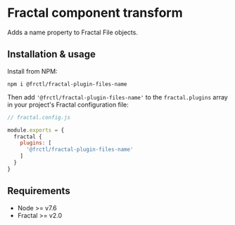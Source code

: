 # Fractal component transform

Adds a name property to Fractal File objects.

## Installation & usage

Install from NPM:

```
npm i @frctl/fractal-plugin-files-name
```

Then add `'@frctl/fractal-plugin-files-name'` to the `fractal.plugins` array in your project's Fractal configuration file:

```js
// fractal.config.js

module.exports = {
  fractal {
    plugins: [
      '@frctl/fractal-plugin-files-name'
    ]
  }
}
```

## Requirements

* Node >= v7.6
* Fractal >= v2.0
